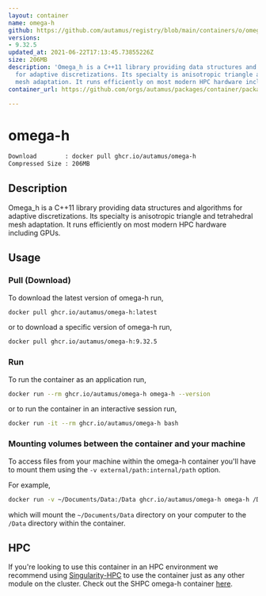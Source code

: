 ```yaml
---
layout: container
name: omega-h
github: https://github.com/autamus/registry/blob/main/containers/o/omega-h/spack.yaml
versions:
- 9.32.5
updated_at: 2021-06-22T17:13:45.73855226Z
size: 206MB
description: 'Omega_h is a C++11 library providing data structures and algorithms
  for adaptive discretizations. Its specialty is anisotropic triangle and tetrahedral
  mesh adaptation. It runs efficiently on most modern HPC hardware including GPUs. '
container_url: https://github.com/orgs/autamus/packages/container/package/omega-h

---
```

# omega-h
```bash 
Download        : docker pull ghcr.io/autamus/omega-h
Compressed Size : 206MB
```

## Description
Omega_h is a C++11 library providing data structures and algorithms for adaptive discretizations. Its specialty is anisotropic triangle and tetrahedral mesh adaptation. It runs efficiently on most modern HPC hardware including GPUs. 

## Usage
### Pull (Download)
To download the latest version of omega-h run,

```bash
docker pull ghcr.io/autamus/omega-h:latest
```

or to download a specific version of omega-h run,

```bash
docker pull ghcr.io/autamus/omega-h:9.32.5
```
### Run
To run the container as an application run,
```bash
docker run --rm ghcr.io/autamus/omega-h omega-h --version
```

or to run the container in an interactive session run,
```bash
docker run -it --rm ghcr.io/autamus/omega-h bash
```

### Mounting volumes between the container and your machine
To access files from your machine within the omega-h container you'll have to mount them using the `-v external/path:internal/path` option.

For example,
```bash
docker run -v ~/Documents/Data:/Data ghcr.io/autamus/omega-h omega-h /Data/myData.csv
```
which will mount the `~/Documents/Data` directory on your computer to the `/Data` directory within the container.

## HPC
If you're looking to use this container in an HPC environment we recommend using [Singularity-HPC](https://singularity-hpc.readthedocs.io) to use the container just as any other module on the cluster. Check out the SHPC omega-h container [here](https://singularityhub.github.io/singularity-hpc/r/ghcr.io-autamus-omega-h/).